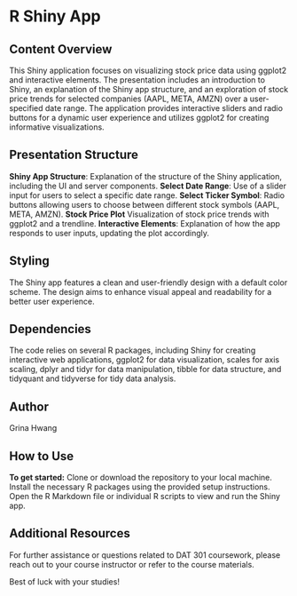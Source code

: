 # R Shiny App

## Content Overview
This Shiny application focuses on visualizing stock price data using ggplot2 and interactive elements. The presentation includes an introduction to Shiny, an explanation of the Shiny app structure, and an exploration of stock price trends for selected companies (AAPL, META, AMZN) over a user-specified date range. The application provides interactive sliders and radio buttons for a dynamic user experience and utilizes ggplot2 for creating informative visualizations.

## Presentation Structure
**Shiny App Structure**: Explanation of the structure of the Shiny application, including the UI and server components.
**Select Date Range**: Use of a slider input for users to select a specific date range.
**Select Ticker Symbol**: Radio buttons allowing users to choose between different stock symbols (AAPL, META, AMZN).
**Stock Price Plot** Visualization of stock price trends with ggplot2 and a trendline.
**Interactive Elements**: Explanation of how the app responds to user inputs, updating the plot accordingly.

## Styling
The Shiny app features a clean and user-friendly design with a default color scheme. The design aims to enhance visual appeal and readability for a better user experience.

## Dependencies
The code relies on several R packages, including Shiny for creating interactive web applications, ggplot2 for data visualization, scales for axis scaling, dplyr and tidyr for data manipulation, tibble for data structure, and tidyquant and tidyverse for tidy data analysis.

## Author
Grina Hwang

## How to Use
**To get started:**
Clone or download the repository to your local machine.
Install the necessary R packages using the provided setup instructions.
Open the R Markdown file or individual R scripts to view and run the Shiny app.

## Additional Resources
For further assistance or questions related to DAT 301 coursework, please reach out to your course instructor or refer to the course materials.

Best of luck with your studies!
